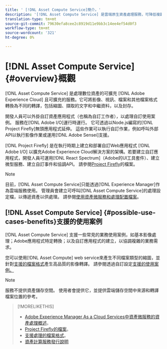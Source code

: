 ```yaml
---
title: ' [!DNL Asset Compute Service]簡介。'
description: '[!DNL Asset Compute Service] 是雲端原生資產處理服務，可降低複雜性並改善可擴充性。'
translation-type: tm+mt
source-git-commit: 79630efa8cee2c8919d11e9bb3c14ee4ef54d0f3
workflow-type: tm+mt
source-wordcount: '321'
ht-degree: 0%

---
```



# [!DNL Asset Compute Service] {#overview}概觀

[!DNL Asset Compute Service] 是處理數位資產的可擴充 [!DNL Adobe Experience Cloud] 且可擴充的服務。它可將影像、視訊、檔案和其他檔案格式轉換為不同的轉譯，包括縮圖、擷取的文字和中繼資料，以及封存。

開發人員可以外掛自訂資產應用程式（也稱為自訂工作者），以處理自訂使用案例。 服務在[!DNL Adobe I/O]運行時運行。 它可透過以Node.js編寫的[!DNL Project Firefly]無頭應用程式延伸。 這些作業可以執行自訂作業，例如呼叫外部API以執行影像作業或運用[!DNL Adobe Sensei]支援。

[!DNL Project Firefly] 是在執行時期上建立和部署自訂Web應用程式 [!DNL Adobe I/O] 以擴充Adobe Experience Cloud解決方案的架構。若要建立自訂應用程式，開發人員可運用[!DNL React Spectrum]（Adobe的UI工具套件）、建立微型服務、建立自訂事件和協調API。 請參閱[Project Firefly](https://www.adobe.io/apis/experienceplatform/project-firefly/docs.html)的檔案。

>[!NOTE]
>
>目前，[!DNL Asset Compute Service]只能透過[!DNL Experience Manager]作為雲端服務使用。 管理員會建立可呼叫[!DNL Asset Compute Service]的處理設定檔，以傳遞資產以供處理。 請參閱[使用資產微服務和處理配置檔案](https://experienceleague.adobe.com/docs/experience-manager-cloud-service/assets/manage/asset-microservices-configure-and-use.html)。

## [!DNL Asset Compute Service] {#possible-use-cases-benefits}支援的使用案例

[!DNL Asset Compute Service] 支援一些常見的業務使用案例，如基本影像處理；Adobe應用程式特定轉換；以及自訂應用程式的建立，以協調複雜的業務需求。

您可以使用[!DNL Asset Compute] web service來產生不同檔案類型的縮圖，並針對[支援的檔案格式](https://experienceleague.adobe.com/docs/experience-manager-cloud-service/assets/file-format-support.html)產生高品質的影像轉譯。 請參閱透過自訂設定[支援的使用案例。](https://experienceleague.adobe.com/docs/experience-manager-cloud-service/assets/manage/asset-microservices-configure-and-use.html)

>[!NOTE]
>
>服務不提供資產儲存空間。 使用者會提供它，並提供雲端儲存空間中來源和轉譯檔案位置的參考。

<!-- TBD: Should this be mentioned in the docs?

|Asset Compute Service does not do this|Expectations from implementing client|
|---|---|
| Binary uploads or API-based asset ingestion. | Use other methods to ingest assets. |
| Store binaries or any persisted data across processing requests.| Each request is independent so treat it as a standalone request by sharing binary and processing instructions. |
| Store any configurations such as processing rules or settings for a user or an organization's account. | Add processing request to each request/instruction. |
| Direct event handling of asset creation events from storage systems and processing completed notifications, and errors. | Use Adobe I/O Events and other methods. |

-->

>[!MORELIKETHIS]
>
>* [Adobe Experience Manager As a Cloud Services中資產微服務的資產處理概述](https://experienceleague.adobe.com/docs/experience-manager-cloud-service/assets/asset-microservices-overview.html)。
>* [Project Firefly的檔案](https://www.adobe.io/apis/experienceplatform/project-firefly/docs.html)。
>* [支援處理的檔案格式](https://experienceleague.adobe.com/docs/experience-manager-cloud-service/assets/file-format-support.html)。
>* [資產計算服務發行說明](release-notes.md)


<!-- **TBD:**
* Clarify the service can only be used within AEM as Cloud Service. The docs provided as context for custom application developers. Not to be used as a standalone service.
  ** and API as that plays a role in custom applications (accepting standard params, invoking Nui itself in the future, etc. (this is an outlook))

* link to aem as cloud service docs on asset ingestion and customization with processing profiles.
-->

